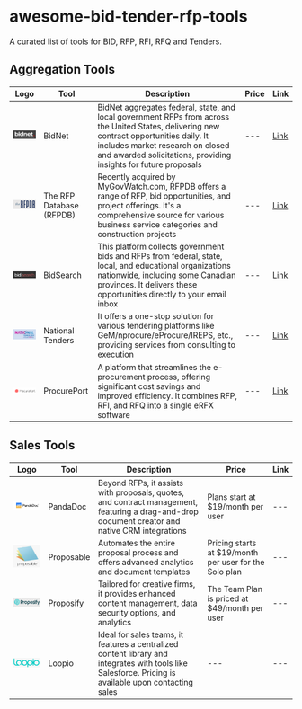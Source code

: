 # awesome-bid-tender-rfp-tools
A curated list of tools for BID, RFP, RFI, RFQ and Tenders.

## Aggregation Tools

Logo | Tool | Description | Price | Link
--- | --- | --- | --- | ---
<img src="images/bidnet.png" > | BidNet | BidNet aggregates federal, state, and local government RFPs from across the United States, delivering new contract opportunities daily. It includes market research on closed and awarded solicitations, providing insights for future proposals | --- | [Link](https://www.bidnet.com/)
<img src="images/rfpdb.png" > | The RFP Database (RFPDB) | Recently acquired by MyGovWatch.com, RFPDB offers a range of RFP, bid opportunities, and project offerings. It's a comprehensive source for various business service categories and construction projects | --- | [Link](https://www.rfpdb.com/)
<img src="images/bidsearch.png" > | BidSearch | This platform collects government bids and RFPs from federal, state, local, and educational organizations nationwide, including some Canadian provinces. It delivers these opportunities directly to your email inbox | --- | [Link](https://www.bidsearch.com/)
<img src="images/nationaltenders.png" > | National Tenders | It offers a one-stop solution for various tendering platforms like GeM/nprocure/eProcure/IREPS, etc., providing services from consulting to execution | --- | [Link](https://www.nationaltenders.com/)
<img src="images/procureport.png" > | ProcurePort | A platform that streamlines the e-procurement process, offering significant cost savings and improved efficiency. It combines RFP, RFI, and RFQ into a single eRFX software | --- | [Link](https://www.procureport.com/)

## Sales Tools

Logo | Tool | Description | Price | Link
--- | --- | --- | --- | ---
<img src="images/pandadoc.png" > | PandaDoc | Beyond RFPs, it assists with proposals, quotes, and contract management, featuring a drag-and-drop document creator and native CRM integrations | Plans start at $19/month per user​ | ---
<img src="images/proposable.png" > | Proposable | Automates the entire proposal process and offers advanced analytics and document templates | Pricing starts at $19/month per user for the Solo plan | ---
<img src="images/proposify.png" > | Proposify | Tailored for creative firms, it provides enhanced content management, data security options, and analytics | The Team Plan is priced at $49/month per user​ | ---
<img src="images/loopio.png" > | Loopio | Ideal for sales teams, it features a centralized content library and integrates with tools like Salesforce. Pricing is available upon contacting sales | --- | ---